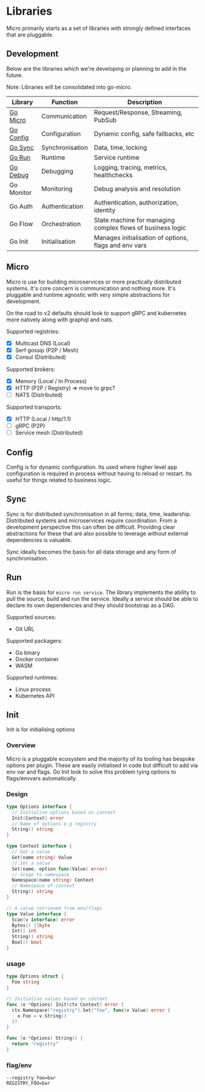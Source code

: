 # Libraries

Micro primarily starts as a set of libraries with strongly defined interfaces that are pluggable.

## Development

Below are the libraries which we're developing or planning to add in the future.

Note: Libraries will be consolidated into go-micro.

Library	|	Function	|	Description
-------	|	--------	|	-----------
[Go Micro](https://github.com/micro/go-micro)	|	Communication	| Request/Response, Streaming, PubSub
[Go Config](https://github.com/micro/go-config)	|	Configuration	|	Dynamic config, safe fallbacks, etc
[Go Sync](https://github.com/micro/go-sync)	|	Synchronisation	|	Data, time, locking
[Go Run](https://github.com/micro/go-run)	|	Runtime	|	Service runtime
[Go Debug](https://github.com/micro/go-debug)	|	Debugging	|	Logging, tracing, metrics, healthchecks
Go Monitor	|	Monitoring	|	Debug analysis and resolution
Go Auth	|	Authentication	|	Authentication, authorization, identity
Go Flow |	Orchestration	|	State machine for managing complex flows of business logic
Go Init |	Initialisation	|	Manages initialisation of options, flags and env vars

## Micro

Micro is use for building microservices or more practically distributed systems. It's core concern is communication and nothing 
more. It's pluggable and runtime agnostic with very simple abstractions for development. 

On the road to v2 defaults should look to support gRPC and kubernetes more natively along with graphql and nats.

Supported registries:
- [x] Multicast DNS (Local)
- [x] Serf gossip (P2P / Mesh)
- [x] Consul (Distributed)

Supported brokers:
- [x] Memory (Local / In Process)
- [x] HTTP (P2P / Registry) => move to grpc?
- [ ] NATS (Distributed)

Supported transports:
- [x] HTTP (Local / http/1.1)
- [ ] gRPC (P2P)
- [ ] Service mesh (Distributed)

## Config

Config is for dynamic configuration. Its used where higher level app configuration is required in process without having to reload 
or restart. Its useful for things related to business logic. 

## Sync

Sync is for distributed synchronisation in all forms; data, time, leadership. Distributed systems and microservices require 
coordination. From a development perspective this can often be difficult. Providing clear abstractions for these that 
are also possible to leverage without external dependencies is valuable. 

Sync ideally becomes the basis for all data storage and any form of synchronisation.

## Run

Run is the basis for `micro run service`. The library implements the ability to pull the source, build and run the service. 
Ideally a service should be able to declare its own dependencies and they should bootstrap as a DAG. 

Supported sources:
- Git URL

Supported packagers:
- Go binary
- Docker container
- WASM

Supported runtimes:
- Linux process
- Kubernetes API

## Init

Init is for initialising options

### Overview

Micro is a pluggable ecosystem and the majority of its tooling has bespoke options per plugin. 
These are easily initialised in code but difficult to add via env var and flags. Go Init 
look to solve this problem tying options to flags/envvars automatically.

### Design 

```go
type Options interface {
  // Initialise options based on context
  Init(Context) error
  // Name of options e.g registry
  String() string
}

type Context interface {
  // Get a value
  Get(name string) Value
  // Set a value
  Set(name, option func(Value) error)
  // Scope to namespace
  Namespace(name string) Context
  // Namespace of context
  String() string
}

// A value retrieved from env/flags
type Value interface {
  Scan(v interface) error
  Bytes() []byte
  Int() int
  String() string
  Bool() bool
}
```

### usage

```go
type Options struct {
  Foo string
}

// Initialise values based on context
func (o *Options) Init(ctx Context) error {
  ctx.Namespace("registry").Set("foo", func(v Value) error {
    o.Foo = v.String()
  })
}

func (o *Options) String() {
  return "registry" 
}
```

### flag/env

```
--registry_foo=bar
REGISTRY_FOO=bar
```

